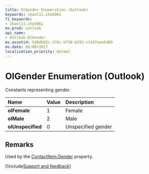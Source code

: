 ```yaml
---
title: OlGender Enumeration (Outlook)
keywords: vbaol11.chm3061
f1_keywords:
- vbaol11.chm3061
ms.prod: outlook
api_name:
- Outlook.OlGender
ms.assetid: 5d0db92c-276c-bf50-b192-c33d7aee5409
ms.date: 06/08/2017
localization_priority: Normal
---
```



# OlGender Enumeration (Outlook)

Constants representing gender.



|Name|Value|Description|
|:-----|:-----|:-----|
| **olFemale**|1|Female|
| **olMale**|2|Male|
| **olUnspecified**|0|Unspecified gender|

## Remarks

Used by the [ContactItem.Gender](Outlook.ContactItem.Gender.md) property.

[!include[Support and feedback](~/includes/feedback-boilerplate.md)]